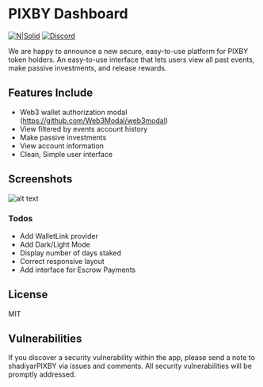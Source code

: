 # PIXBY Dashboard

[![N|Solid](https://badgen.net/twitter/follow/pixbytoken)](https://twitter.com/pixbytoken)
[![Discord](https://badgen.net/badge/icon/discord?icon=discord&label)](https://discord.gg/wDQg3cg)

We are happy to announce a new secure, easy-to-use platform for PIXBY token holders. An easy-to-use interface that lets users view all past events, make passive investments, and release rewards. 

## Features Include
- Web3 wallet authorization modal (https://github.com/Web3Modal/web3modal)
- View filtered by events account history
- Make passive investments
- View account information
- Clean, Simple user interface

## Screenshots
![alt text](https://github.com/PIXBY-Project/screenshots/blob/master/app.gif?raw=true)


### Todos

 - Add WalletLink provider
 - Add Dark/Light Mode
 - Display number of days staked
 - Correct responsive layout
 - Add interface for Escrow Payments

License
----

MIT

## Vulnerabilities
If you discover a security vulnerability within the app, please send a note to shadiyarPIXBY via issues and comments. All security vulnerabilities will be promptly addressed.


